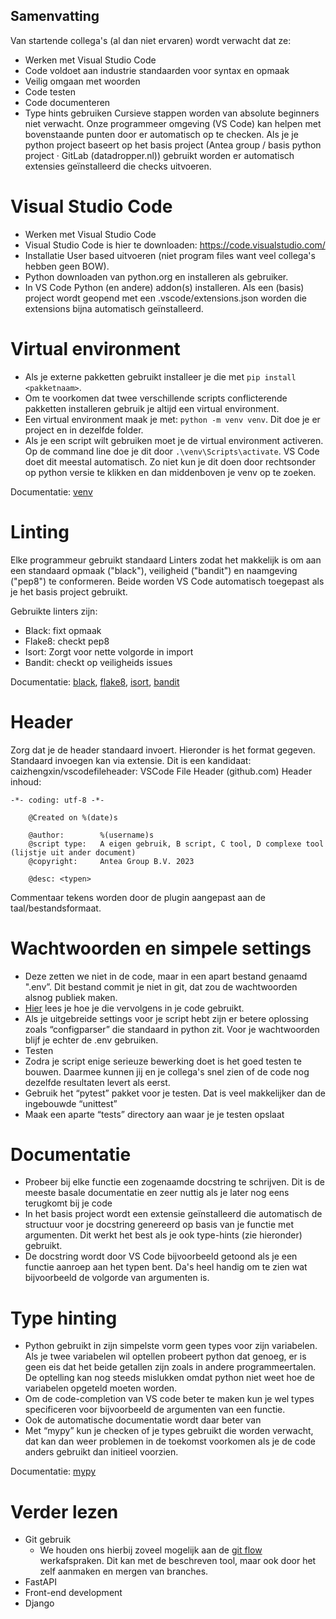 Samenvatting
------------
Van startende collega's (al dan niet ervaren) wordt verwacht dat ze:
-	Werken met Visual Studio Code
-	Code voldoet aan industrie standaarden voor syntax en opmaak
-	Veilig omgaan met woorden
-	Code testen
-	Code documenteren
-	Type hints gebruiken
Cursieve stappen worden van absolute beginners niet verwacht. Onze programmeer omgeving (VS Code) kan helpen met bovenstaande punten door er automatisch op te checken. Als je je python project baseert op het basis project (Antea group / basis python project · GitLab (datadropper.nl)) gebruikt worden er automatisch extensies geïnstalleerd die checks uitvoeren.


Visual Studio Code
==================
- Werken met Visual Studio Code
- Visual Studio Code is hier te downloaden: https://code.visualstudio.com/
- Installatie User based uitvoeren (niet program files want veel collega's hebben geen BOW).
- Python downloaden van python.org en installeren als gebruiker.
- In VS Code Python (en andere) addon(s) installeren. Als een (basis) project wordt geopend met een .vscode/extensions.json worden die extensions bijna automatisch geïnstalleerd.

Virtual environment
===================
-	Als je externe pakketten gebruikt installeer je die met  `pip install <pakketnaam>`.
-	Om te voorkomen dat twee verschillende scripts conflicterende pakketten installeren gebruik je altijd een virtual environment.
-	Een virtual environment maak je met: `python -m venv venv`. Dit doe je er project en in dezelfde folder.
-	Als je een script wilt gebruiken moet je de virtual environment activeren. Op de command line doe je dit door `.\venv\Scripts\activate`. VS Code doet dit meestal automatisch. Zo niet kun je dit doen door rechtsonder op python versie te klikken en dan middenboven je venv op te zoeken.

Documentatie: [venv](https://docs.python.org/3/library/venv.html)

Linting
=======
Elke programmeur gebruikt standaard Linters zodat het makkelijk is om aan een standaard opmaak ("black"), veiligheid ("bandit") en naamgeving ("pep8") te conformeren. Beide worden VS Code automatisch toegepast als je het basis project gebruikt.

Gebruikte linters zijn:

- Black: fixt opmaak
- Flake8: checkt pep8
- Isort: Zorgt voor nette volgorde in import
- Bandit: checkt op veiligheids issues

Documentatie: [black](https://github.com/psf/black), [flake8](https://flake8.pycqa.org/en/latest/), [isort](https://pycqa.github.io/isort/), [bandit](https://bandit.readthedocs.io/en/latest/)

Header
======
Zorg dat je de header standaard invoert. Hieronder is het format gegeven. Standaard invoegen kan via extensie. Dit is een kandidaat: caizhengxin/vscodefileheader: VSCode File Header (github.com)
Header inhoud:
```
-*- coding: utf-8 -*-

    @Created on %(date)s

    @author: 		%(username)s
    @script type: 	A eigen gebruik, B script, C tool, D complexe tool (lijstje uit ander document)
    @copyright: 	Antea Group B.V. 2023

    @desc: <typen>
```

Commentaar tekens worden door de plugin aangepast aan de taal/bestandsformaat.

Wachtwoorden en simpele settings
================================
- Deze zetten we niet in de code, maar in een apart bestand genaamd ".env”. Dit  bestand commit je niet in git, dat zou de wachtwoorden alsnog publiek maken.
- [Hier](https://dev.to/jakewitcher/using-env-files-for-environment-variables-in-python-applications-55a1) lees je hoe je die vervolgens in je code gebruikt.
- Als je uitgebreide settings voor je script hebt zijn er betere oplossing zoals “configparser” die standaard in python zit. Voor je wachtwoorden blijf je echter de .env gebruiken.
- Testen
- Zodra je script enige serieuze bewerking doet is het goed testen te bouwen. Daarmee kunnen jij en je collega's snel zien of de code nog dezelfde resultaten levert als eerst.
- Gebruik het “pytest” pakket voor je testen. Dat is veel makkelijker dan de ingebouwde “unittest”
- Maak een aparte “tests” directory aan waar je je testen opslaat

Documentatie
============
- Probeer bij elke functie een zogenaamde docstring te schrijven. Dit is de meeste basale documentatie en zeer nuttig als je later nog eens terugkomt bij je code
- In het basis project wordt een extensie geïnstalleerd die automatisch de structuur voor je docstring genereerd op basis van je functie met argumenten. Dit werkt het best als je ook type-hints (zie hieronder) gebruikt.
- De docstring wordt door VS Code bijvoorbeeld getoond als je een functie aanroep aan het typen bent. Da's heel handig om te zien wat bijvoorbeeld de volgorde van argumenten is.

Type hinting
============
- Python gebruikt in zijn simpelste vorm geen types voor zijn variabelen. Als je twee variabelen wil optellen probeert python dat genoeg, er is geen eis dat het beide getallen zijn zoals in andere programmeertalen. De optelling kan nog steeds mislukken omdat python niet weet hoe de variabelen opgeteld moeten worden.
- Om de code-completion van VS code beter te maken kun je wel types specificeren voor bijvoorbeeld de argumenten van een functie.
- Ook de automatische documentatie wordt daar beter van
- Met “mypy” kun je checken of je types gebruikt die worden verwacht, dat kan dan weer problemen in de toekomst voorkomen als je de code anders gebruikt dan initieel voorzien.

Documentatie: [mypy](https://mypy-lang.org/)

Verder lezen
============

-	Git gebruik
    -	We houden ons hierbij zoveel mogelijk aan de [git flow](https://www.atlassian.com/git/tutorials/comparing-workflows/gitflow-workflow) werkafspraken. Dit kan met de beschreven tool, maar ook door het zelf aanmaken en mergen van branches.
-	FastAPI
-	Front-end development
-	Django

